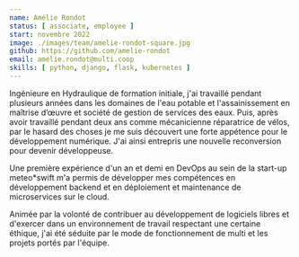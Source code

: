 ```yaml
---
name: Amélie Rondot
status: [ associate, employee ]
start: novembre 2022
image: ./images/team/amelie-rondot-square.jpg
github: https://github.com/amelie-rondot
email: amelie.rondot@multi.coop
skills: [ python, django, flask, kubernetes ]
---
```


Ingénieure en Hydraulique de formation initiale, j'ai travaillé pendant plusieurs années dans les domaines de l'eau potable et l'assainissement en maîtrise d’œuvre et société de gestion de services des eaux. Puis, après avoir travaillé pendant deux ans comme mécanicienne réparatrice de vélos, par le hasard des choses je me suis découvert une forte appétence pour le développement numérique. J'ai ainsi entrepris une nouvelle reconversion pour devenir développeuse.

Une première expérience d'un an et demi en DevOps au sein de la start-up meteo*swift m'a permis de développer mes compétences en développement backend et en déploiement et maintenance de microservices sur le cloud.

Animée par la volonté de contribuer au développement de logiciels libres et d'exercer dans un environnement de travail respectant une certaine éthique, j'ai été séduite par le mode de fonctionnement de multi et les projets portés par l'équipe.
